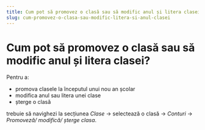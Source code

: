 ```yaml
---
title: Cum pot să promovez o clasă sau să modific anul și litera clasei?
slug: cum-promovez-o-clasa-sau-modific-litera-si-anul-clasei
---
```

# Cum pot să promovez o clasă sau să modific anul și litera clasei?

Pentru a:
- promova clasele la începutul unui nou an școlar
- modifica anul sau litera unei clase
- șterge o clasă

trebuie să navighezi la secțiunea *Clase* -> selectează o clasă -> *Conturi* -> *Promoveză/ modifică/ șterge clasa*.